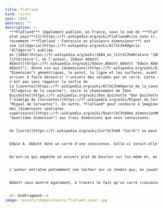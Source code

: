```yaml
---
title: Flatland
kind: livres
year: 1884
abstract: ""
description: >-
  ***Flatland*** (également publiée, en France, sous le nom de ***Flatland ou Le
  plat pays***[1](https://fr.wikipedia.org/wiki/Flatland#cite_note-1), ou plus
  récemment ***Flatland : Fantaisie en plusieurs dimensions***) est
  une [allégorie](https://fr.wikipedia.org/wiki/All%C3%A9gorie
  "Allégorie") publiée
  en [1884](https://fr.wikipedia.org/wiki/1884_en_litt%C3%A9rature "1884 en
  littérature"), où l'auteur, [Edwin Abbott
  Abbott](https://fr.wikipedia.org/wiki/Edwin_Abbott_Abbott "Edwin Abbott
  Abbott"), donne vie aux [dimensions](https://fr.wikipedia.org/wiki/Dimension
  "Dimension") géométriques, le point, la ligne et les surfaces, avant d'en
  arriver à faire découvrir l'univers des volumes par un carré. Cette allégorie
  n'est pas sans rappeler la sortie de
  la [caverne](https://fr.wikipedia.org/wiki/All%C3%A9gorie_de_la_caverne
  "Allégorie de la caverne"), voire le cheminement de [Don
  Quichotte](https://fr.wikipedia.org/wiki/Don_Quichotte "Don Quichotte"),
  l'hidalgo de [Cervantes](https://fr.wikipedia.org/wiki/Miguel_de_Cervantes
  "Miguel de Cervantes"). En outre, *Flatland* peut conduire à imaginer
  des [dimensions spatiales
  supérieures](https://fr.wikipedia.org/wiki/Quatri%C3%A8me_dimension#En_g%C3%A9om%C3%A9trie
  "Quatrième dimension") aux trois dimensions que nous connaissons.


  Un [carré](https://fr.wikipedia.org/wiki/Carr%C3%A9 "Carré") ne peut que vivre à Flatland, l'univers à zéro, une ou deux dimensions. L'auteur décrit les styles de vie de *pointland*, de *lineland* et de *surfaceland*, trois composantes du pays *Flatland*. Dans ce pays plat, les figures ont développé des croyances, des certitudes et des mœurs fondées sur de bonnes raisons ou des expériences plus ou moins vérifiables mais bien ancrées dans la société.


  Edwin A. Abbott dote un carré d'une conscience. Celle-ci serait-elle moins égocentrique que celle d'un point ou d'une ligne ? Chacun son monde de platitude. Admettons cependant que l'on puisse assister au moment invraisemblable et non moins formidable de la découverte de la troisième dimension par ce carré qui n'a même pas pour lui un statut social lui permettant de diffuser sa vision du monde.


  Qu'est-ce qui empêche un univers plat de boucler sur lui-même et, en conséquence, de produire un volume ? Un jour, le carré victime de l'apparition d'une sphère va imaginer *Spaceland*. À quoi peut s'attendre le quadrilatère s'il en vient à révéler à son monde l'existence d'une dimension supérieure ? Comment les autorités vont-elles réagir ? Vont-elles interner le trublion, le brûler ou plutôt le gommer ?


  L'auteur entraîne patiemment son lecteur sur ce chemin qui, en jouant du prétexte d'une démonstration de [géométrie euclidienne](https://fr.wikipedia.org/wiki/G%C3%A9om%C3%A9trie_euclidienne "Géométrie euclidienne"), prend soudainement le ton d'une interrogation bien plus profonde à une époque où, en Grande-Bretagne, l'[ère victorienne](https://fr.wikipedia.org/wiki/%C3%89poque_victorienne "Époque victorienne") avait encore quelques années devant elle.


  Abbott nous montre également, à travers le fait qu'un carré (convaincu que le monde n'a que deux dimensions) découvre une troisième dimension difficile à imaginer et à décrire, que nous-mêmes (qui sommes convaincus que le monde n'a que trois dimensions) pourrions nous trouver en réalité dans un monde à [quatre dimensions](https://fr.wikipedia.org/wiki/Espace_%C3%A0_quatre_dimensions "Espace à quatre dimensions") difficile à imaginer et à décrire dont nous ne parcourrions que la « surface » tridimensionnelle[2](https://fr.wikipedia.org/wiki/Flatland#cite_note-2).


  <!--EndFragment-->
image: /assets/images/events/flatland_cover.jpg
---
```

